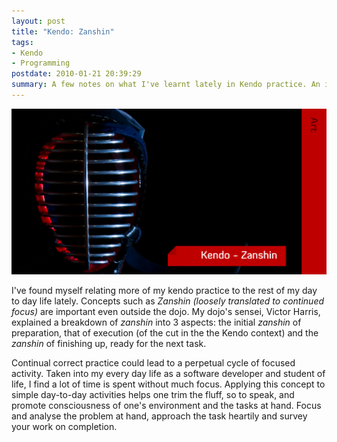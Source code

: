 ```yaml
--- 
layout: post
title: "Kendo: Zanshin"
tags: 
- Kendo
- Programming
postdate: 2010-01-21 20:39:29
summary: A few notes on what I've learnt lately in Kendo practice. An imprecise attempt at covering the topic of Zanshin.
---
```


![](/images/kendo-zanshin.png)

I've found myself relating more of my kendo practice to the rest of my day to day life lately. Concepts such as <em>Zanshin (loosely translated to continued focus)</em> are important even outside the dojo. My dojo's sensei, Victor Harris, explained a breakdown of <em>zanshin</em> into 3 aspects: the initial <em>zanshin</em> of preparation, that of execution (of the cut in the the Kendo context) and the <em>zanshin</em> of finishing up, ready for the next task.

Continual correct practice could lead to a perpetual cycle of focused activity. Taken into my every day life as a software developer and student of life, I find a lot of time is spent without much focus. Applying this concept to simple day-to-day activities helps one trim the fluff, so to speak, and promote consciousness of one's environment and the tasks at hand. Focus and analyse the problem at hand, approach the task heartily and survey your work on completion.
